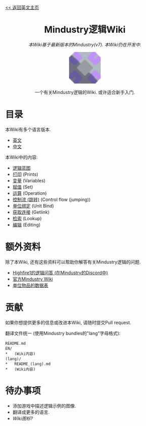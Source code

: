 [<< 返回英文主页](../README.md)
<h1 align="center">Mindustry逻辑Wiki</h1>
<p align="center" style="font-style:italic">
本Wiki基于最新版本的Mindustry(v7). 本Wiki仍在开发中.
</p>
<p align="center">
  <img src="https://raw.githubusercontent.com/Anuken/Mindustry/master/core/assets-raw/sprites/blocks/logic/micro-processor.png" width="100">
</p>
<p align="center">
一个有关Mindustry逻辑的Wiki.
或许适合新手入门.
</p>
<div></div>


# 目录

本Wiki有多个语言版本.
- [英文](../README.md)
- [中文](README_CN.md)

本Wiki中的内容:
- [逻辑蓝图](schematics_CN.md)
- [打印](print_CN.md) (Prints)
- [变量](variables_CN.md) (Variables)
- [赋值](set_CN.md) (Set)
- [运算](op_CN.md) (Operation)
- [控制流 (跳转)](controlflow_CN.md) (Control flow (jumping))
- [单位绑定](ubind_CN.md) (Unit Bind)
- [获取连接](getlink_CN.md) (Getlink)
- [检索](lookup_CN.md) (Lookup)
- [编辑](editing_CN.md) (Editing)


# 额外资料

除了本Wiki, 还有这些资料可以帮助你解答有关Mindustry逻辑的问题.
- [Highfire1的逻辑问答 (在Mindustry的Discord中)](https://discord.com/channels/391020510269669376/742769933926269069/869780706052694036)
- [官方Mindustry Wiki](https://mindustrygame.github.io/wiki/logic/0-introduction/)
- [单位物品的数据表](https://docs.google.com/spreadsheets/d/1SSjyXksK-T47bs8-kjzEd0IY8GRl9gsZrn_UYB6NLDg/edit?usp=sharing)

# 贡献

如果你想提供更多的信息或改进本Wiki,
请随时提交Pull request.

翻译文件统一 (使用Mindustry bundles的"lang"字母格式):
```
README.md
EN/
*   (Wiki内容)
(lang)/
*   README_(lang).md
*   (Wiki内容)
```

# 待办事项

- 添加游戏中描述逻辑示例的图像.
- 翻译成更多的语言.
- *Wiki图标?*

